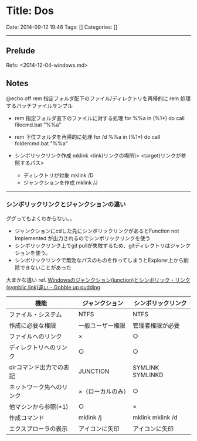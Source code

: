 # Title: Dos

Date: 2014-09-12 19:46
Tags: []
Categories: []

---

## Prelude

Refs: <2014-12-04-windows.md>

## Notes

@echo off
rem 指定フォルダ配下のファイル/ディレクトリを再帰的に
rem 処理するバッチファイルサンプル

* rem 指定フォルダ直下のファイルに対する処理
        for %%a in (%1\*) do call filecmd.bat "%%a"

* rem 下位フォルダを再帰的に処理
        for /d %%a in (%1\*) do call foldercmd.bat "%%a"

* シンボリックリンク作成
        mklink <link(リンクの場所)> <target(リンクが参照するパス>
    * ディレクトリが対象
            mklink /D <link> <target>
    * ジャンクションを作成
            mklink /J <link> <target>

---

### シンボリックリンクとジャンクションの違い

ググってもよくわからない。。

* ジャンクションにcdした先にシンボリックリンクがあるとFunction not Implemented が出力されるのでシンボリックリンクを使う
* シンボリックリンク上でgit pullが失敗するため、gitディレクトリはジャンクションを使う。
* シンボリックリンクで無効なパスのものを作ってしまうとExplorer上から削除できないことがあった

大まかな違い ref. [Windowsのジャンクション(junction)とシンボリック・リンク(symblic link)違い - Gobble up pudding](http://fa11enprince.hatenablog.com/entry/2015/07/25/231114)

機能                     | ジャンクション     | シンボリックリンク
---                      | ---                | ---
ファイル・システム       | NTFS               | NTFS
作成に必要な権限         | 一般ユーザー権限   | 管理者権限が必要
ファイルへのリンク       | ×                 | ○
ディレクトリへのリンク   | ○                 | ○
dirコマンド出力での表記  | JUNCTION           | SYMLINK SYMLINKD
ネットワーク先へのリンク | ×（ローカルのみ） | ○
他マシンから参照(\*1)    | ○                 | ×
作成コマンド             | mklink /j          | mklink mklink /d
エクスプローラの表示     | アイコンに矢印     | アイコンに矢印

